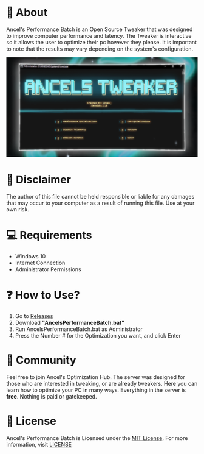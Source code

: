 # 👏 About
Ancel's Performance Batch is an Open Source Tweaker that was designed to improve computer performance and latency. The Tweaker is interactive so it allows the user to optimize their pc however they please. It is important to note that the results may vary depending on the system's configuration.

![](https://github.com/ancel1x/Ancels-Performance-Batch/blob/main/images/preview.PNG)

# 🚨 Disclaimer
The author of this file cannot be held responsible or liable for any damages that may occur to your computer as a result of running this file. Use at your own risk.

# 💻 Requirements
- Windows 10
- Internet Connection
- Administrator Permissions

# ❓ How to Use?
1. Go to [Releases](https://github.com/ancel1x/Ancels-Performance-Batch/releases/tag/Latest)
2. Download **"AncelsPerformanceBatch.bat"**
3. Run AncelsPerformanceBatch.bat as Administrator
4. Press the Number # for the Optimization you want, and click Enter

# 🤝 Community
Feel free to join Ancel's Optimization Hub. The server was designed for those who are interested in tweaking, or are already tweakers. Here you can learn how to optimize your PC in many ways. Everything in the server is **free**. Nothing is paid or gatekeeped.

# 📜 License
Ancel's Performance Batch is Licensed under the [MIT License](https://opensource.org/licenses/MIT). For more information, visit [LICENSE](https://github.com/ancel1x/Ancels-Performance-Batch/blob/main/LICENSE)
